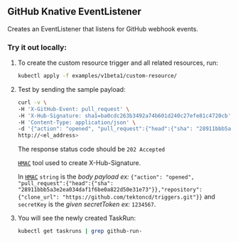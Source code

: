 ## GitHub Knative EventListener

Creates an EventListener that listens for GitHub webhook events.

### Try it out locally:

1. To create the custom resource trigger and all related resources, run:

   ```bash
   kubectl apply -f examples/v1beta1/custom-resource/
   ```

1. Test by sending the sample payload:

   ```bash
   curl -v \
   -H 'X-GitHub-Event: pull_request' \
   -H 'X-Hub-Signature: sha1=ba0cdc263b3492a74b601d240c27efe81c4720cb' \
   -H 'Content-Type: application/json' \
   -d '{"action": "opened", "pull_request":{"head":{"sha": "28911bbb5a3e2ea034daf1f6be0a822d50e31e73"}},"repository":{"clone_url": "https://github.com/tektoncd/triggers.git"}}' \
   http://<el_address>
   ```

   The response status code should be `202 Accepted`
   
   [`HMAC`](https://www.freeformatter.com/hmac-generator.html) tool used to create X-Hub-Signature.
   
   In [`HMAC`](https://www.freeformatter.com/hmac-generator.html) `string` is the *body payload ex:* `{"action": "opened", "pull_request":{"head":{"sha": "28911bbb5a3e2ea034daf1f6be0a822d50e31e73"}},"repository":{"clone_url": "https://github.com/tektoncd/triggers.git"}}`
   and `secretKey` is the *given secretToken ex:* `1234567`.

1. You will see the newly created TaskRun:

   ```bash
   kubectl get taskruns | grep github-run-
   ```

